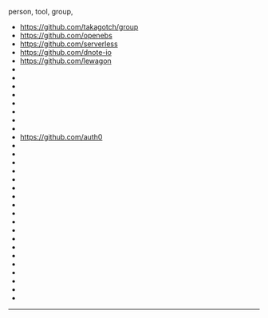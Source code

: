  person, tool, group,

- https://github.com/takagotch/group
- https://github.com/openebs
- https://github.com/serverless
- https://github.com/dnote-io
- https://github.com/lewagon
-
-
-
-
-
-
-
-
- https://github.com/auth0
-
-
-
-
-
-
-
-
-
-
-
-
-
-
-
-
-
-
-
---

